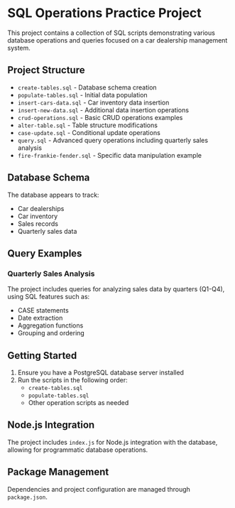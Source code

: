 # SQL Operations Practice Project

This project contains a collection of SQL scripts demonstrating various database operations and queries focused on a car dealership management system.

## Project Structure

- `create-tables.sql` - Database schema creation
- `populate-tables.sql` - Initial data population
- `insert-cars-data.sql` - Car inventory data insertion
- `insert-new-data.sql` - Additional data insertion operations
- `crud-operations.sql` - Basic CRUD operations examples
- `alter-table.sql` - Table structure modifications
- `case-update.sql` - Conditional update operations
- `query.sql` - Advanced query operations including quarterly sales analysis
- `fire-frankie-fender.sql` - Specific data manipulation example

## Database Schema

The database appears to track:
- Car dealerships
- Car inventory
- Sales records
- Quarterly sales data

## Query Examples

### Quarterly Sales Analysis
The project includes queries for analyzing sales data by quarters (Q1-Q4), using SQL features such as:
- CASE statements
- Date extraction
- Aggregation functions
- Grouping and ordering

## Getting Started

1. Ensure you have a PostgreSQL database server installed
2. Run the scripts in the following order:
   - `create-tables.sql`
   - `populate-tables.sql`
   - Other operation scripts as needed

## Node.js Integration

The project includes `index.js` for Node.js integration with the database, allowing for programmatic database operations.

## Package Management

Dependencies and project configuration are managed through `package.json`.